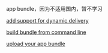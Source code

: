 app bundle，因为不适用国内，暂不学习

[add support for dynamic delivery](https://developer.android.google.cn/studio/projects/dynamic-delivery)

[build bundle from command line](https://developer.android.google.cn/studio/build/building-cmdline#build_bundle)

[upload your app bundle](https://developer.android.google.cn/studio/publish/upload-bundle)

[
](http://www.tpout.com/android_book/android/aar.html)

